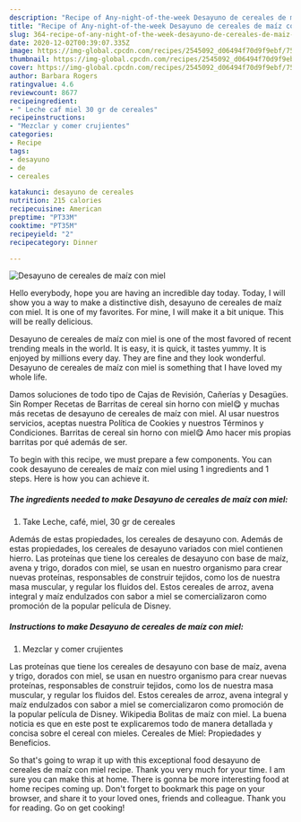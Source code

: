 ```yaml
---
description: "Recipe of Any-night-of-the-week Desayuno de cereales de maíz con miel"
title: "Recipe of Any-night-of-the-week Desayuno de cereales de maíz con miel"
slug: 364-recipe-of-any-night-of-the-week-desayuno-de-cereales-de-maiz-con-miel
date: 2020-12-02T00:39:07.335Z
image: https://img-global.cpcdn.com/recipes/2545092_d06494f70d9f9ebf/751x532cq70/desayuno-de-cereales-de-maiz-con-miel-foto-principal.jpg
thumbnail: https://img-global.cpcdn.com/recipes/2545092_d06494f70d9f9ebf/751x532cq70/desayuno-de-cereales-de-maiz-con-miel-foto-principal.jpg
cover: https://img-global.cpcdn.com/recipes/2545092_d06494f70d9f9ebf/751x532cq70/desayuno-de-cereales-de-maiz-con-miel-foto-principal.jpg
author: Barbara Rogers
ratingvalue: 4.6
reviewcount: 8677
recipeingredient:
- " Leche caf miel 30 gr de cereales"
recipeinstructions:
- "Mezclar y comer crujientes"
categories:
- Recipe
tags:
- desayuno
- de
- cereales

katakunci: desayuno de cereales 
nutrition: 215 calories
recipecuisine: American
preptime: "PT33M"
cooktime: "PT35M"
recipeyield: "2"
recipecategory: Dinner

---
```



![Desayuno de cereales de maíz con miel](https://img-global.cpcdn.com/recipes/2545092_d06494f70d9f9ebf/751x532cq70/desayuno-de-cereales-de-maiz-con-miel-foto-principal.jpg)

Hello everybody, hope you are having an incredible day today. Today, I will show you a way to make a distinctive dish, desayuno de cereales de maíz con miel. It is one of my favorites. For mine, I will make it a bit unique. This will be really delicious.

Desayuno de cereales de maíz con miel is one of the most favored of recent trending meals in the world. It is easy, it is quick, it tastes yummy. It is enjoyed by millions every day. They are fine and they look wonderful. Desayuno de cereales de maíz con miel is something that I have loved my whole life.

Damos soluciones de todo tipo de Cajas de Revisión, Cañerías y Desagües. Sin Romper Recetas de Barritas de cereal sin horno con miel😋 y muchas más recetas de desayuno de cereales de maíz con miel. Al usar nuestros servicios, aceptas nuestra Política de Cookies y nuestros Términos y Condiciones. Barritas de cereal sin horno con miel😋 Amo hacer mis propias barritas por qué además de ser.


To begin with this recipe, we must prepare a few components. You can cook desayuno de cereales de maíz con miel using 1 ingredients and 1 steps. Here is how you can achieve it.

<!--inarticleads1-->

##### The ingredients needed to make Desayuno de cereales de maíz con miel:

1. Take  Leche, café, miel, 30 gr de cereales


Además de estas propiedades, los cereales de desayuno con. Además de estas propiedades, los cereales de desayuno variados con miel contienen hierro. Las proteínas que tiene los cereales de desayuno con base de maíz, avena y trigo, dorados con miel, se usan en nuestro organismo para crear nuevas proteínas, responsables de construir tejidos, como los de nuestra masa muscular, y regular los fluidos del. Estos cereales de arroz, avena integral y maíz endulzados con sabor a miel se comercializaron como promoción de la popular película de Disney. 

<!--inarticleads2-->

##### Instructions to make Desayuno de cereales de maíz con miel:

1. Mezclar y comer crujientes


Las proteínas que tiene los cereales de desayuno con base de maíz, avena y trigo, dorados con miel, se usan en nuestro organismo para crear nuevas proteínas, responsables de construir tejidos, como los de nuestra masa muscular, y regular los fluidos del. Estos cereales de arroz, avena integral y maíz endulzados con sabor a miel se comercializaron como promoción de la popular película de Disney. Wikipedia Bolitas de maíz con miel. La buena noticia es que en este post te explicaremos todo de manera detallada y concisa sobre el cereal con mieles. Cereales de Miel: Propiedades y Beneficios. 

So that's going to wrap it up with this exceptional food desayuno de cereales de maíz con miel recipe. Thank you very much for your time. I am sure you can make this at home. There is gonna be more interesting food at home recipes coming up. Don't forget to bookmark this page on your browser, and share it to your loved ones, friends and colleague. Thank you for reading. Go on get cooking!
